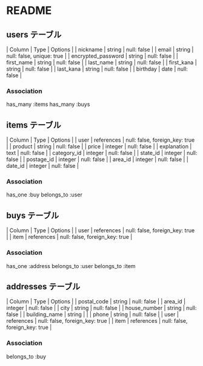# README

## users テーブル

| Column             | Type    | Options                   |
| nickname           | string  | null: false               |
| email              | string  | null: false, unique: true |
| encrypted_password | string  | null: false               |
| first_name         | string  | null: false               |
| last_name          | string  | null: false               |
| first_kana         | string  | null: false               |
| last_kana          | string  | null: false               |
| birthday           | date    | null: false               |

### Association

has_many :items
has_many :buys

## items テーブル

| Column      | Type       | Options                        |
| user        | references | null: false, foreign_key: true |
| product     | string     | null: false                    |
| price       | integer    | null: false                    |
| explanation | text       | null: false                    |
| category_id | integer    | null: false                    |
| state_id    | integer    | null: false                    |
| postage_id  | integer    | null: false                    |
| area_id     | integer    | null: false                    |
| date_id     | integer    | null: false                    |

### Association
has_one :buy
belongs_to :user

## buys テーブル

| Column  | Type       | Options                        |
| user    | references | null: false, foreign_key: true |
| item    | references | null: false, foreign_key: true |

### Association
has_one :address
belongs_to :user
belongs_to :item

## addresses テーブル

| Column        | Type       | Options                        |
| postal_code   | string     | null: false                    |
| area_id       | integer    | null: false                    |
| city          | string     | null: false                    |
| house_number  | string     | null: false                    |
| building_name | string     |                                |
| phone         | string     | null: false                    |
| user          | references | null: false, foreign_key: true |
| item          | references | null: false, foreign_key: true |

### Association
belongs_to :buy